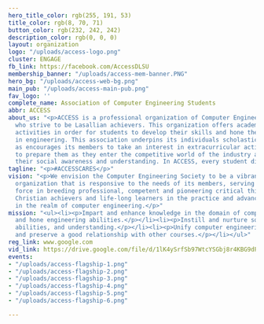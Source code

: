 ```yaml
---
hero_title_color: rgb(255, 191, 53)
title_color: rgb(8, 70, 71)
button_color: rgb(232, 242, 242)
description_color: rgb(0, 0, 0)
layout: organization
logo: "/uploads/access-logo.png"
cluster: ENGAGE
fb_link: https://facebook.com/AccessDLSU
membership_banner: "/uploads/access-mem-banner.PNG"
hero_bg: "/uploads/access-web-bg.png"
main_pub: "/uploads/access-main-pub.png"
fav_logo: ''
complete_name: Association of Computer Engineering Students
abbr: ACCESS
about_us: "<p>ACCESS is a professional organization of Computer Engineering students
  who strive to be Lasallian achievers. This organization offers academic and career-related
  activities in order for students to develop their skills and hone their abilities
  in engineering. This association underpins its individuals scholastically as well
  as encourages its members to take an interest in extracurricular activities so as
  to prepare them as they enter the competitive world of the industry all while nurturing
  their social awareness and understanding. In ACCESS, every student discovers a family!</p>"
tagline: "<p>#ACCESSCARES</p>"
vision: "<p>We envision the Computer Engineering Society to be a vibrant and growing
  organization that is responsive to the needs of its members, serving as a moving
  force in breeding professional, competent and pioneering critical thinkers who are
  Christian achievers and life-long learners in the practice and advancement of technology
  in the realm of computer engineering.</p>"
mission: "<ul><li><p>Impart and enhance knowledge in the domain of computer engineering.</p></li><li><p>Expand
  and hone engineering abilities.</p></li><li><p>Instill and nurture social awareness,
  abilities, and understanding.</p></li><li><p>Unify computer engineering students
  and preserve a good relationship with other courses.</p></li></ul>"
reg_link: www.google.com
vid_link: https://drive.google.com/file/d/1lK4ySrfSb97WtcYSGbj8r4KBG9dPVVoO/preview
events:
- "/uploads/access-flagship-1.png"
- "/uploads/access-flagship-2.png"
- "/uploads/access-flagship-3.png"
- "/uploads/access-flagship-4.png"
- "/uploads/access-flagship-5.png"
- "/uploads/access-flagship-6.png"

---
```

